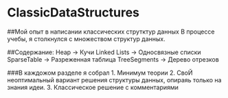 # ClassicDataStructures
##Мой опыт в написании классических струтктур данных
    В процессе учебы, я столкнулся с множеством структур данных.

##Содержание:
    Heap -> Кучи
    Linked Lists -> Односвязные списки
    SparseTable -> Разреженная таблица
    TreeSegments  -> Дерево отрезков  

###В каждожом разделе я собрал 
    1. Минимум теории
    2. СвоЙ неоптимальный вариант решения структуры данных, опираяь только на знания идеи.
    3. Классическое решение с комментариями